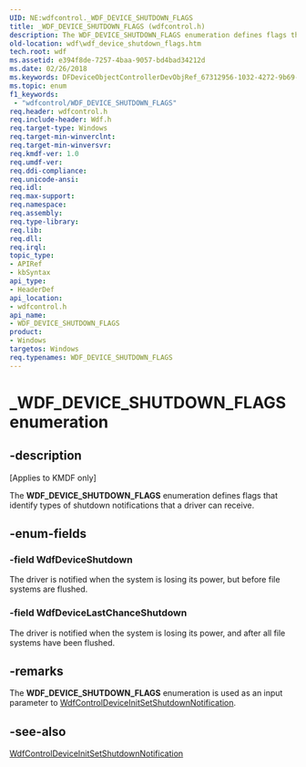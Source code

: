 ```yaml
---
UID: NE:wdfcontrol._WDF_DEVICE_SHUTDOWN_FLAGS
title: _WDF_DEVICE_SHUTDOWN_FLAGS (wdfcontrol.h)
description: The WDF_DEVICE_SHUTDOWN_FLAGS enumeration defines flags that identify types of shutdown notifications that a driver can receive.
old-location: wdf\wdf_device_shutdown_flags.htm
tech.root: wdf
ms.assetid: e394f8de-7257-4baa-9057-bd4bad34212d
ms.date: 02/26/2018
ms.keywords: DFDeviceObjectControllerDevObjRef_67312956-1032-4272-9b69-ed1674b5e951.xml, WDF_DEVICE_SHUTDOWN_FLAGS, WDF_DEVICE_SHUTDOWN_FLAGS enumeration, WdfDeviceLastChanceShutdown, WdfDeviceShutdown, _WDF_DEVICE_SHUTDOWN_FLAGS, kmdf.wdf_device_shutdown_flags, wdf.wdf_device_shutdown_flags, wdfcontrol/WDF_DEVICE_SHUTDOWN_FLAGS, wdfcontrol/WdfDeviceLastChanceShutdown, wdfcontrol/WdfDeviceShutdown
ms.topic: enum
f1_keywords:
 - "wdfcontrol/WDF_DEVICE_SHUTDOWN_FLAGS"
req.header: wdfcontrol.h
req.include-header: Wdf.h
req.target-type: Windows
req.target-min-winverclnt: 
req.target-min-winversvr: 
req.kmdf-ver: 1.0
req.umdf-ver: 
req.ddi-compliance: 
req.unicode-ansi: 
req.idl: 
req.max-support: 
req.namespace: 
req.assembly: 
req.type-library: 
req.lib: 
req.dll: 
req.irql: 
topic_type:
- APIRef
- kbSyntax
api_type:
- HeaderDef
api_location:
- wdfcontrol.h
api_name:
- WDF_DEVICE_SHUTDOWN_FLAGS
product:
- Windows
targetos: Windows
req.typenames: WDF_DEVICE_SHUTDOWN_FLAGS
---
```


# _WDF_DEVICE_SHUTDOWN_FLAGS enumeration


## -description


<p class="CCE_Message">[Applies to KMDF only]</p>

The <b>WDF_DEVICE_SHUTDOWN_FLAGS</b> enumeration defines flags that identify types of shutdown notifications that a driver can receive.


## -enum-fields




### -field WdfDeviceShutdown

The driver is notified when the system is losing its power, but before file systems are flushed.


### -field WdfDeviceLastChanceShutdown

The driver is notified when the system is losing its power, and after all file systems have been flushed.


## -remarks



The <b>WDF_DEVICE_SHUTDOWN_FLAGS</b> enumeration is used as an input parameter to <a href="https://docs.microsoft.com/windows-hardware/drivers/ddi/content/wdfcontrol/nf-wdfcontrol-wdfcontroldeviceinitsetshutdownnotification">WdfControlDeviceInitSetShutdownNotification</a>.




## -see-also




<a href="https://docs.microsoft.com/windows-hardware/drivers/ddi/content/wdfcontrol/nf-wdfcontrol-wdfcontroldeviceinitsetshutdownnotification">WdfControlDeviceInitSetShutdownNotification</a>
 

 

